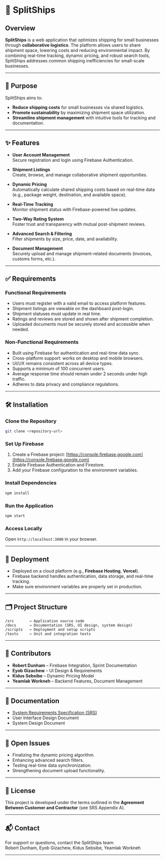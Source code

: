# 🚢 SplitShips

## Overview  
**SplitShips** is a web application that optimizes shipping for small businesses through **collaborative logistics**. The platform allows users to share shipment space, lowering costs and reducing environmental impact. By combining real-time tracking, dynamic pricing, and robust search tools, SplitShips addresses common shipping inefficiencies for small-scale businesses.

---

## 🎯 Purpose  
SplitShips aims to:
- **Reduce shipping costs** for small businesses via shared logistics.
- **Promote sustainability** by maximizing shipment space utilization.
- **Streamline shipment management** with intuitive tools for tracking and documentation.

---

## ✨ Features  
- **User Account Management**  
  Secure registration and login using Firebase Authentication.

- **Shipment Listings**  
  Create, browse, and manage collaborative shipment opportunities.

- **Dynamic Pricing**  
  Automatically calculate shared shipping costs based on real-time data (e.g., package weight, destination, and available space).

- **Real-Time Tracking**  
  Monitor shipment status with Firebase-powered live updates.

- **Two-Way Rating System**  
  Foster trust and transparency with mutual post-shipment reviews.

- **Advanced Search & Filtering**  
  Filter shipments by size, price, date, and availability.

- **Document Management**  
  Securely upload and manage shipment-related documents (invoices, customs forms, etc.).

---

## ✅ Requirements  

### Functional Requirements
- Users must register with a valid email to access platform features.
- Shipment listings are viewable on the dashboard post-login.
- Shipment statuses must update in real time.
- Ratings and reviews are stored and shown after shipment completion.
- Uploaded documents must be securely stored and accessible when needed.

### Non-Functional Requirements
- Built using Firebase for authentication and real-time data sync.
- Cross-platform support: works on desktop and mobile browsers.
- UI/UX remains consistent across all device types.
- Supports a minimum of 100 concurrent users.
- Average response time should remain under 2 seconds under high traffic.
- Adheres to data privacy and compliance regulations.

---

## 🛠️ Installation

### Clone the Repository
```bash
git clone <repository-url>
```

### Set Up Firebase
1. Create a Firebase project: [https://console.firebase.google.com](https://console.firebase.google.com)
2. Enable Firebase Authentication and Firestore.
3. Add your Firebase configuration to the environment variables.

### Install Dependencies
```bash
npm install
```

### Run the Application
```bash
npm start
```

### Access Locally
Open `http://localhost:3000` in your browser.

---

## 🚀 Deployment
- Deployed on a cloud platform (e.g., **Firebase Hosting**, **Vercel**).
- Firebase backend handles authentication, data storage, and real-time tracking.
- Make sure environment variables are properly set in production.

---

## 🗂️ Project Structure
```
/src       → Application source code  
/docs      → Documentation (SRS, UI design, system design)  
/scripts   → Deployment and setup scripts  
/tests     → Unit and integration tests  
```

---

## 👥 Contributors
- **Robert Dunham** – Firebase Integration, Sprint Documentation  
- **Eyob Gizachew** – UI Design & Requirements  
- **Kidus Sebsibe** – Dynamic Pricing Model  
- **Yeamlak Workneh** – Backend Features, Document Management

---

## 📄 Documentation
- [System Requirements Specification (SRS)](./docs/SRS.pdf)
- User Interface Design Document
- System Design Document

---

## 🧩 Open Issues
- Finalizing the dynamic pricing algorithm.
- Enhancing advanced search filters.
- Testing real-time data synchronization.
- Strengthening document upload functionality.

---

## 📜 License
This project is developed under the terms outlined in the **Agreement Between Customer and Contractor** (see SRS Appendix A).

---

## 📬 Contact
For support or questions, contact the SplitShips team:  
Robert Dunham, Eyob Gizachew, Kidus Sebsibe, Yeamlak Workneh

---
